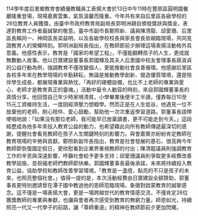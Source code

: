 114學年度后里鄉教育會績優教職員工表揚大會於13日中午11時在豐原區圓明園餐廳隆重登場，現場嘉賓雲集，氣氛溫馨而隆重。今年共有來自后里區各級學校的26位教育人員獲獎，由臺中市政府教育局副局長郭明洲親自頒發獎狀與獎金，表達對教育工作者最誠摯的敬意。臺中市副市長鄭照新、議員陳清龍、邱愛珊、后里區長賴同一、神岡區長梁益明，以及各級學校校長與家長會長皆親臨現場，共同見證教育人的榮耀時刻。郭明洲副局長指出，在教師節前夕辦理這場表揚活動格外具意義。他感性表示，教育是「國家的希望工程」，不僅能翻轉孩子的人生，更成就無數動人故事。他以日寶建設董事長郭國輝及其夫人后里國中校友會理事長蔣淑貞的公益行動為例，強調教育不僅改變個人，更能推動社會良善循環。他感謝后里區各校多年來在教學現場的辛勤耕耘，無論是推動教學創新、營造優質環境，還是陪伴學生成長，都展現專業與熱忱，「再好的硬體設備，也比不上老師的專業與愛心，老師才是教育真正的靈魂。」活動中最令人動容的時刻，來自郭國輝董事長的真情分享。他回憶自己年少時家境清貧，小學畢業後便半工半讀，僅靠每日10至15元工資維持生活，一度因經濟壓力想輟學。然而正是在人生低谷，他遇見一位不放棄他的老師，耐心陪伴、愛心鼓勵，幫助他一次次重返學習道路。郭董事長語帶哽咽地說：「如果沒有那位老師，我可能早已放棄讀書，更不可能走到今天。」這段經歷成為他多年來投入教育公益的動力，也希望藉此向所有教師傳遞最深切的感謝，提醒社會看見教師在孩子人生關鍵時刻的影響力。與會嘉賓亦紛紛肯定教師在教育現場的辛勞與貢獻。鄭照新副市長指出，教育是社會發展的基石，很高興今年教師節恢復國定假日，更欣慰看到企業界重視教師的付出；陳清龍議員則強調教育工作的辛苦與深遠影響，呼籲社會給予更多支持；邱愛珊議員則爭取更多經費改善教學設施，並祝福老師們教師節快樂。郭國輝董事長最後承諾，未來將持續投入教育公益，協助學校和教師改善學習環境，「教育是一盞燈，點亮的不只是孩子的未來，也照亮整個社會。」值得一提的是，本次活動經費由日寶建設全額贊助，郭董事長更特別邀請曾在潭子國中教過他的恩師蒞臨現場，象徵對啟蒙教育的誠摯感念。這不僅是一場表揚大會，更是一場跨越世代的教育情感交流，不僅肯定26位獲獎教師的專業與奉獻，也讓與會者再次感受到教育的無窮力量。師恩如光，持續照亮一代又一代學子的前路，讓「尊師重道」的精神在教師節前夕更加閃耀。